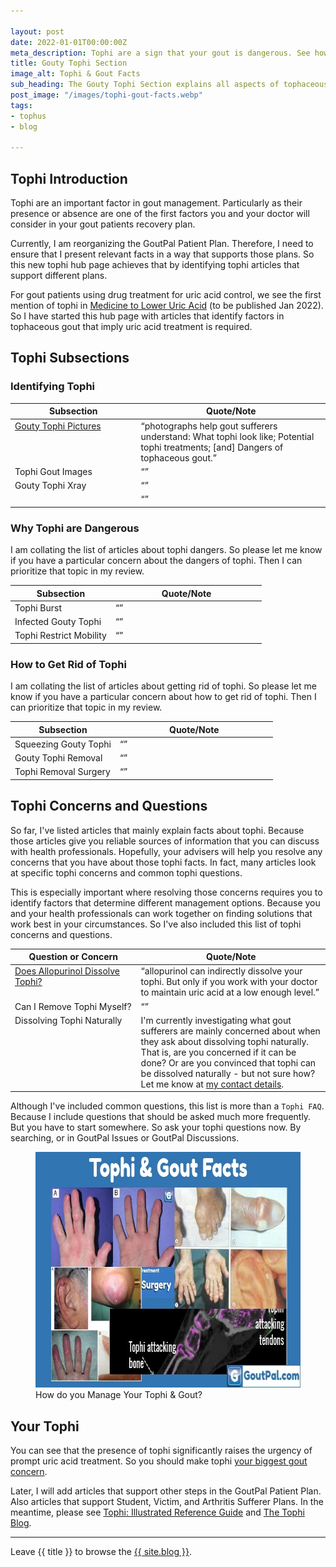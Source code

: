 ```yaml
---

layout: post
date: 2022-01-01T00:00:00Z
meta_description: Tophi are a sign that your gout is dangerous. See how they affect diagnosis, uric acid treatment, and your quality of life.
title: Gouty Tophi Section
image_alt: Tophi & Gout Facts
sub_heading: The Gouty Tophi Section explains all aspects of tophaceous gout.
post_image: "/images/tophi-gout-facts.webp"
tags:
- tophus
- blog

---
```


<h2 id="intro">Tophi Introduction</h2>

Tophi are an important factor in gout management. Particularly as their presence or absence are one of the first factors you and your doctor will consider in your gout patients recovery plan.

Currently, I am reorganizing the GoutPal Patient Plan. Therefore, I need to ensure that I present relevant facts in a way that supports those plans. So this new tophi hub page achieves that by identifying tophi articles that support different plans.

For gout patients using drug treatment for uric acid control, we see the first mention of tophi in <a href="/blog/starting-gout-plans/#who">Medicine to Lower Uric Acid</a> (to be published Jan 2022). So I have started this hub page with articles that identify factors in tophaceous gout that imply uric acid treatment is required.

<h2 id="list">Tophi Subsections</h2>

<h3 id="what">Identifying Tophi</h3>

<table id="list-what" style="width: 100%;">
	<thead>
		<tr>
			<th style="width: 40%;">Subsection</th>
			<th style="width: 60%;">Quote/Note</th>
		</tr>
	</thead>
	<tbody style="vertical-align:top;">
		<tr id="pics">
			<td><a href="/tophi/gouty-tophi-pictures/">Gouty Tophi Pictures</a></td>
			<td><q cite="/tophi/gouty-tophi-pictures/">photographs help gout sufferers understand: What tophi look like; Potential tophi treatments; [and] Dangers of tophaceous gout.</q></td>
		</tr>
		<tr id="dect">
			<td>Tophi Gout Images</td>
			<td><q cite=""></q></td>
		</tr>
		<tr id="xray">
			<td>Gouty Tophi Xray</td>
			<td><q cite=""></q></td>
		</tr>
		<tr id="">
			<td></td>
			<td><q cite=""></q></td>
		</tr>
	</tbody>
</table>

<h3 id="why">Why Tophi are Dangerous</h3>

I am collating the list of articles about tophi dangers. So please let me know if you have a particular concern about the dangers of tophi. Then I can prioritize that topic in my review.

<table id="list-why" style="width: 100%;">
	<thead>
		<tr>
			<th style="width: 40%;">Subsection</th>
			<th style="width: 60%;">Quote/Note</th>
		</tr>
	</thead>
	<tbody style="vertical-align:top;">
		<tr id="burst">
			<td>Tophi Burst</td>
			<td><q cite=""></q></td>
		</tr>
		<tr id="infection">
			<td>Infected Gouty Tophi</td>
			<td><q cite=""></q></td>
		</tr>
		<tr id="mobility">
			<td>Tophi Restrict Mobility</td>
			<td><q cite=""></q></td>
		</tr>
	</tbody>
</table>

<h3 id="how">How to Get Rid of Tophi</h3>

I am collating the list of articles about getting rid of tophi. So please let me know if you have a particular concern about how to get rid of tophi. Then I can prioritize that topic in my review.

<table id="list-how" style="width: 100%;">
	<thead>
		<tr>
			<th style="width: 40%;">Subsection</th>
			<th style="width: 60%;">Quote/Note</th>
		</tr>
	</thead>
	<tbody style="vertical-align:top;">
		<tr id="squeeze">
			<td>Squeezing Gouty Tophi</td>
			<td><q cite=""></q></td>
		</tr>
		<tr id="removal">
			<td>Gouty Tophi Removal</td>
			<td><q cite=""></q></td>
		</tr>
		<tr id="surgery">
			<td>Tophi Removal Surgery</td>
			<td><q cite=""></q></td>
		</tr>
	</tbody>
</table>

<h2 id="concerns">Tophi Concerns and Questions</h2>

So far, I've listed articles that mainly explain facts about tophi. Because those articles give you reliable sources of information that you can discuss with health professionals. Hopefully, your advisers will help you resolve any concerns that you have about those tophi facts. In fact, many articles look at specific tophi concerns and common tophi questions. 

This is especially important where resolving those concerns requires you to identify factors that determine different management options. Because you and your health professionals can work together on finding solutions that work best in your circumstances. So I've also included this list of tophi concerns and questions.

<table id="list-faq" style="width: 100%;">
	<thead>
		<tr>
			<th style="width: 40%;">Question or Concern</th>
			<th style="width: 60%;">Quote/Note</th>
		</tr>
	</thead>
	<tbody style="vertical-align:top;">
		<tr id="allopurinol">
			<td><a href="/tophi/does-allopurinol-dissolve-tophi">Does Allopurinol Dissolve Tophi?</a></td>
			<td><q cite="/tophi/does-allopurinol-dissolve-tophi">allopurinol can indirectly dissolve your tophi. But only if you work with your doctor to maintain uric acid at a low enough level.</q></td>
		</tr>
		<tr id="self">
			<td>Can I Remove Tophi Myself?</td>
			<td><q cite=""></q></td>
		</tr>
		<tr id="natural">
			<td>Dissolving Tophi Naturally</td>
			<td>I'm currently investigating what gout sufferers are mainly concerned about when they ask about dissolving tophi naturally. That is, are you concerned if it can be done? Or are you convinced that tophi can be dissolved naturally - but not sure how? Let me know at <a href="/blog/contact-keith-taylor-at-goutpal/">my contact details</a>.</td>
		</tr>
	</tbody>
</table>

Although I've included common questions, this list is more than a `Tophi FAQ`. Because I include questions that should be asked much more frequently. But you have to start somewhere. So ask your tophi questions now. By searching, or in GoutPal Issues or GoutPal Discussions.

<figure class="inner">
<img src="/images/tophi-gout-facts.webp" alt="Tophi & Gout Facts"  width="610" height="377">
  <figcaption>How do you Manage Your Tophi & Gout?</figcaption>
</figure>

<h2 id="next">Your Tophi</h2>

You can see that the presence of tophi significantly raises the urgency of prompt uric acid treatment. So you should make tophi <a href="/blog/whats-your-biggest-gout-concern/">your biggest gout concern</a>.

Later, I will add articles that support other steps in the GoutPal Patient Plan. Also articles that support Student, Victim, and Arthritis Sufferer Plans. In the meantime, please see <a href="/gout-symptoms/tophi/">Tophi: Illustrated Reference Guide</a> and <a href="/topic/tophi/">The Tophi Blog</a>.

***

Leave {{ title }} to browse the <a href="/blog">{{ site.blog }}</a>.
